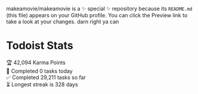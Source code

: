 makeamovie/makeamovie is a ✨ special ✨ repository because its `README.md` (this file) appears on your GitHub profile.
You can click the Preview link to take a look at your changes. darn right ya can

# Todoist Stats

<!-- TODO-IST:START -->
🏆  42,094 Karma Points           
🌸  Completed 0 tasks today           
✅  Completed 29,211 tasks so far           
⏳  Longest streak is 328 days
<!-- TODO-IST:END -->